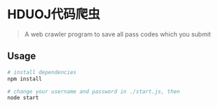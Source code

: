# HDUOJ代码爬虫

> A web crawler program to save all pass codes which you submit

## Usage

``` bash
# install dependencies
npm install

# change your username and password in ./start.js, then
node start
```
